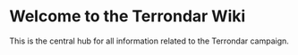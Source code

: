 # Welcome to the Terrondar Wiki

This is the central hub for all information related to the Terrondar campaign.
